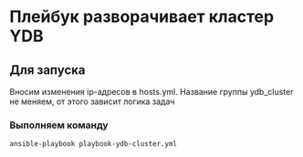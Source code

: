 # Плейбук разворачивает кластер YDB
## Для запуска
Вносим изменения ip-адресов в hosts.yml. Название группы ydb_cluster не меняем, от этого зависит логика задач
### Выполняем команду
```
ansible-playbook playbook-ydb-cluster.yml
```
